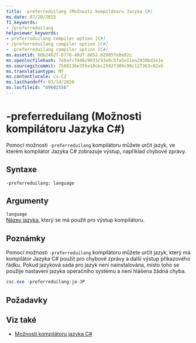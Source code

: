 ```yaml
---
title: -preferreduilang (Možnosti kompilátoru Jazyka C#)
ms.date: 07/20/2015
f1_keywords:
- /preferreduilang
helpviewer_keywords:
- preferreduilang compiler option [C#]
- /preferreduilang compiler option [C#]
- -preferreduilang compiler option [C#]
ms.assetid: 68b2462f-6778-48d7-8052-62805fe8e02c
ms.openlocfilehash: 7ebafcf446c9033c93e0c5fa5e11ea2930bd2e1e
ms.sourcegitcommit: 7588136e355e10cbc2582f389c90c127363c02a5
ms.translationtype: MT
ms.contentlocale: cs-CZ
ms.lasthandoff: 03/14/2020
ms.locfileid: "69602556"
---
```

# <a name="-preferreduilang-c-compiler-options"></a>-preferreduilang (Možnosti kompilátoru Jazyka C#)
Pomocí možnosti `-preferreduilang` kompilátoru můžete určit jazyk, ve kterém kompilátor Jazyka C# zobrazuje výstup, například chybové zprávy.  
  
## <a name="syntax"></a>Syntaxe  
  
```console  
-preferreduilang: language  
```  
  
## <a name="arguments"></a>Argumenty  
 `language`  
 [Název jazyka,](/windows/desktop/Intl/language-names) který se má použít pro výstup kompilátoru.  
  
## <a name="remarks"></a>Poznámky  
 Pomocí možnosti `-preferreduilang` kompilátoru můžete určit jazyk, který má kompilátor Jazyka C# použít pro chybové zprávy a další výstup příkazového řádku. Pokud jazyková sada pro jazyk není nainstalována, místo toho se použije nastavení jazyka operačního systému a není hlášena žádná chyba.  
  
```csharp  
csc.exe -preferreduilang:ja-JP  
```  
  
## <a name="requirements"></a>Požadavky  
  
## <a name="see-also"></a>Viz také

- [Možnosti kompilátoru jazyka C#](./index.md)
